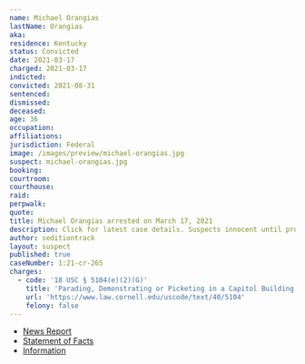 ```yaml
---
name: Michael Orangias
lastName: Orangias
aka:
residence: Kentucky
status: Convicted
date: 2021-03-17
charged: 2021-03-17
indicted:
convicted: 2021-08-31
sentenced:
dismissed:
deceased:
age: 36
occupation:
affiliations:
jurisdiction: Federal
image: /images/preview/michael-orangias.jpg
suspect: michael-orangias.jpg
booking:
courtroom:
courthouse:
raid:
perpwalk:
quote:
title: Michael Orangias arrested on March 17, 2021
description: Click for latest case details. Suspects innocent until proven guilty.
author: seditiontrack
layout: suspect
published: true
caseNumber: 1:21-cr-265
charges:
  - code: '18 USC § 5104(e)(2)(G)'
    title: 'Parading, Demonstrating or Picketing in a Capitol Building'
    url: 'https://www.law.cornell.edu/uscode/text/40/5104'
    felony: false
---
```

- [News Report](https://www.msn.com/en-us/news/crime/fbi-arrests-man-in-louisville-in-connection-with-jan-6-attack-on-us-capitol/ar-BB1eJyPL)
- [Statement of Facts](https://www.justice.gov/usao-dc/case-multi-defendant/file/1393711/download)
- [Information](https://www.justice.gov/usao-dc/case-multi-defendant/file/1393706/download)
